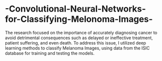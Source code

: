 # -Convolutional-Neural-Networks-for-Classifying-Melonoma-Images-
The research focused on the importance of accurately diagnosing cancer to avoid detrimental consequences such as delayed or ineffective treatment, patient suffering, and even death. To address this issue, I utilized deep learning methods to classify Melanoma Images, using data from the ISIC database for training and testing the models.
